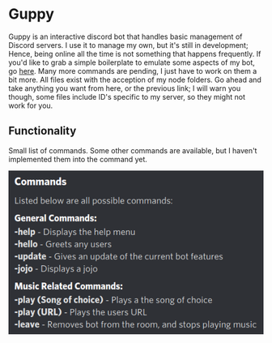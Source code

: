 # Guppy
Guppy is an interactive discord bot that handles basic management of Discord servers. I use it to manage my own, but it's still in development; Hence, being online all the time is not something that happens frequently. If you'd like to grab a simple boilerplate to emulate some aspects of my bot, go [here](https://github.com/rampus-bit/DiscordBot-Sapling). Many more commands are pending, I just have to work on them a bit more. All files exist with the acception of my node folders. Go ahead and take anything you want from here, or the previous link; I will warn you though, some files include ID's specific to my server, so they might not work for you.

## Functionality
Small list of commands. Some other commands are available, but I haven't implemented them into the command yet.

<img src="images/commands.png">

<!--<img src="images/guppy.png">-->
